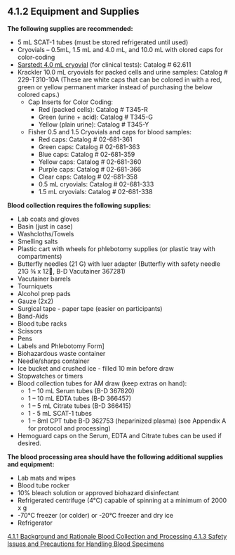 ## 4.1.2 Equipment and Supplies

**The following supplies are recommended:**

 * 5 mL SCAT-1 tubes (must be stored refrigerated until used)
 * Cryovials – 0.5mL, 1.5 mL and 4.0 mL, and 10.0 mL with olored caps for color-coding
 * <u>Sarstedt 4.0 mL cryovial</u> (for clinical tests):  Catalog # 62.611
 * Krackler 10.0 mL cryovials for packed cells and urine samples:  Catalog # 229-T310-10A (These are white caps that can be colored in with a red, green or yellow permanent marker instead of purchasing the below colored caps.)
   * Cap Inserts for Color Coding:
     * Red (packed cells): Catalog # T345-R
	 * Green (urine + acid): Catalog # T345-G
	 * Yellow (plain urine): Catalog # T345-Y
   * Fisher 0.5 and 1.5 Cryovials and caps for blood samples:
	 * Red caps: Catalog # 02-681-361
	 * Green caps: Catalog # 02-681-363
	 * Blue caps: Catalog # 02-681-359
	 * Yellow caps: Catalog # 02-681-360
     * Purple caps: Catalog #  02-681-366
	 * Clear caps: Catalog #  02-681-358
	 * 0.5 mL cryovials: Catalog # 02-681-333
	 * 1.5 mL cryovials: Catalog # 02-681-338

**Blood collection requires the following supplies:**

 * Lab coats and gloves
 * Basin (just in case)
 * Washcloths/Towels
 * Smelling salts
 * Plastic cart with wheels for phlebotomy supplies (or plastic tray with compartments)
 * Butterfly needles (21 G) with luer adapter (Butterfly with safety needle 21G ¾ x 12,
B-D Vacutainer 367281)
 * Vacutainer barrels
 * Tourniquets
 * Alcohol prep pads
 * Gauze (2x2)
 * Surgical tape - paper tape (easier on participants)
 * Band-Aids
 * Blood tube racks
 * Scissors
 * Pens
 * Labels and Phlebotomy Form]
 * Biohazardous waste container
 * Needle/sharps container
 * Ice bucket and crushed ice - filled 10 min before draw
 * Stopwatches or timers
 * Blood collection tubes for AM draw (keep extras on hand):
	 * 1 – 10 mL Serum tubes (B-D 367820)
	 * 1 – 10 mL EDTA tubes (B-D 366457)
	 * 1 – 5 mL Citrate tubes (B-D 366415)
	 * 1 - 5 mL SCAT-1 tubes
	 * 1 – 8ml CPT tube B-D 362753 (heparinized plasma) (see Appendix A for protocol and processing)
 * Hemoguard caps on the Serum, EDTA and Citrate tubes can be used if desired.

**The blood processing area should have the following additional supplies and equipment:**

 * Lab mats and wipes
 * Blood tube rocker
 * 10% bleach solution or approved biohazard disinfectant
 * Refrigerated centrifuge (4°C) capable of spinning at a minimum of 2000 x g
 * -70°C freezer (or colder) or -20°C freezer and dry ice
 * Refrigerator


<div class="center">
<div class="btn-group">
  <a href=":pages_path:/manuals/blood-collection-processing/4-01-01-background-and-rationale.md" class="btn btn-default">
    <span class="glyphicon glyphicon-chevron-left"></span>
    4.1.1 Background and Rationale
  </a>

  <a href=":pages_path:/manuals/blood-collection-processing" class="btn btn-default">
    <span class="glyphicon glyphicon-chevron-up"></span>
    Blood Collection and Processing
  </a>

  <a href=":pages_path:/manuals/blood-collection-processing/4-01-03-safety-issues-and-precautions.md" class="btn btn-success">
    4.1.3 Safety Issues and Precautions for Handling Blood Specimens
    <span class="glyphicon glyphicon-chevron-right"></span>
  </a>
</div>
</div>
